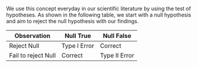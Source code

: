 We use this concept everyday in our scientific literature by using the test of hypotheses. As shown in the following table, we start with a null hypothesis and aim to reject the null hypothesis with our findings. 

| Observation | Null True          |   Null False     |
|---------------------|-----------      |----------|
| Reject Null         | Type I Error    | Correct  |
| Fail to reject Null | Correct | Type II Error    |